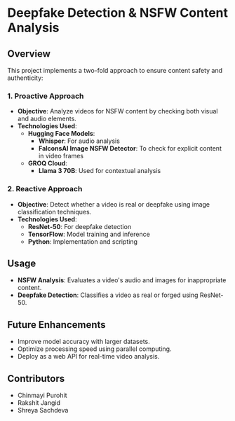 # **Deepfake Detection & NSFW Content Analysis**

## **Overview**
This project implements a two-fold approach to ensure content safety and authenticity:

### **1. Proactive Approach**  
- **Objective**: Analyze videos for NSFW content by checking both visual and audio elements.
- **Technologies Used**:
  - **Hugging Face Models**:
    - **Whisper**: For audio analysis
    - **FalconsAI Image NSFW Detector**: To check for explicit content in video frames
  - **GROQ Cloud**:
    - **Llama 3 70B**: Used for contextual analysis

### **2. Reactive Approach**  
- **Objective**: Detect whether a video is real or deepfake using image classification techniques.
- **Technologies Used**:
  - **ResNet-50**: For deepfake detection
  - **TensorFlow**: Model training and inference
  - **Python**: Implementation and scripting

## **Usage**
- **NSFW Analysis**: Evaluates a video's audio and images for inappropriate content.
- **Deepfake Detection**: Classifies a video as real or forged using ResNet-50.


## **Future Enhancements**
- Improve model accuracy with larger datasets.
- Optimize processing speed using parallel computing.
- Deploy as a web API for real-time video analysis.

## **Contributors**
- Chinmayi Purohit
- Rakshit Jangid
- Shreya Sachdeva

